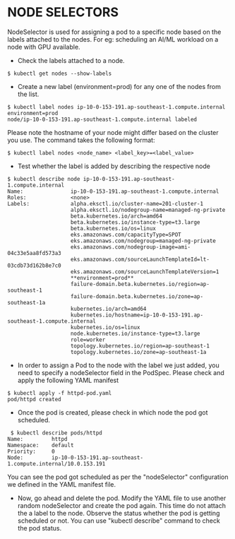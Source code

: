
# NODE SELECTORS

NodeSelector is used for assigning a pod to a specific node based on the labels attached to the nodes. For eg: scheduling an AI/ML workload on a node with GPU available.

- Check the labels attached to a node.
```
$ kubectl get nodes --show-labels
```
- Create  a new label (environment=prod) for any one of the nodes from the list. 
```
$ kubectl label nodes ip-10-0-153-191.ap-southeast-1.compute.internal environment=prod
node/ip-10-0-153-191.ap-southeast-1.compute.internal labeled
```
Please note the hostname of your node might differ based on the cluster you use. The command takes the following format:
```
$ kubectl label nodes <node_name> <label_key>=<label_value>
```
- Test whether the label is added by describing the respective node
```
$ kubectl describe node ip-10-0-153-191.ap-southeast-1.compute.internal
Name:               ip-10-0-153-191.ap-southeast-1.compute.internal
Roles:              <none>
Labels:             alpha.eksctl.io/cluster-name=201-cluster-1
                    alpha.eksctl.io/nodegroup-name=managed-ng-private
                    beta.kubernetes.io/arch=amd64
                    beta.kubernetes.io/instance-type=t3.large
                    beta.kubernetes.io/os=linux
                    eks.amazonaws.com/capacityType=SPOT
                    eks.amazonaws.com/nodegroup=managed-ng-private
                    eks.amazonaws.com/nodegroup-image=ami-04c33e5aa8fd573a3
                    eks.amazonaws.com/sourceLaunchTemplateId=lt-03cdb73d162b8e7c0
                    eks.amazonaws.com/sourceLaunchTemplateVersion=1
                    **environment=prod**
                    failure-domain.beta.kubernetes.io/region=ap-southeast-1
                    failure-domain.beta.kubernetes.io/zone=ap-southeast-1a
                    kubernetes.io/arch=amd64
                    kubernetes.io/hostname=ip-10-0-153-191.ap-southeast-1.compute.internal
                    kubernetes.io/os=linux
                    node.kubernetes.io/instance-type=t3.large
                    role=worker
                    topology.kubernetes.io/region=ap-southeast-1
                    topology.kubernetes.io/zone=ap-southeast-1a
 ```
 - In order to assign a Pod to the node with the label we just added, you need to specify a nodeSelector field in the PodSpec. Please check and apply the following YAML manifest
 
 ```
 $ kubectl apply -f httpd-pod.yaml
pod/httpd created
```

- Once the pod is created, please check in which node the pod got scheduled.

```
 $ kubectl describe pods/httpd
Name:         httpd
Namespace:    default
Priority:     0
Node:         ip-10-0-153-191.ap-southeast-1.compute.internal/10.0.153.191
 ```
 
 You can see the pod got scheduled as per the "nodeSelector" configuration we defined in the YAML manifest file.

- Now, go ahead and delete the pod. Modify the YAML file to use another random nodeSelector and create the pod again. This time do not attach the a label to the node. Observe the status whether the pod is getting scheduled or not. You can use "kubectl describe" command to check the pod status.
